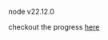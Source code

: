 node v22.12.0

checkout the progress <a href="https://glafer.github.io/list-sp/" target="_blank">here</a>
